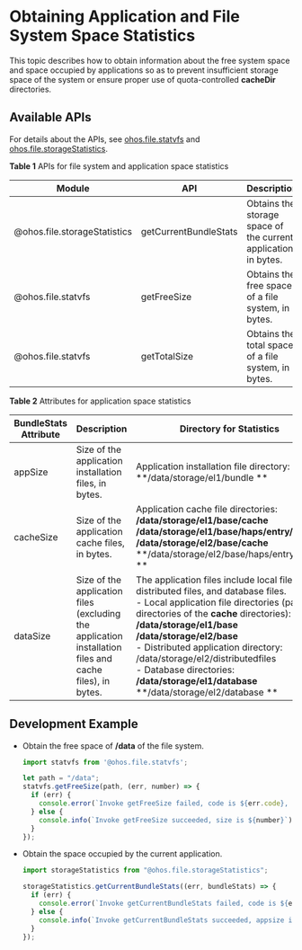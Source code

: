 # Obtaining Application and File System Space Statistics

This topic describes how to obtain information about the free system space and space occupied by applications so as to prevent insufficient storage space of the system or ensure proper use of quota-controlled **cacheDir** directories.

## Available APIs

For details about the APIs, see [ohos.file.statvfs](../reference/apis/js-apis-file-statvfs.md) and [ohos.file.storageStatistics](../reference/apis/js-apis-file-storage-statistics.md).

**Table 1** APIs for file system and application space statistics

| Module| API| Description|
| -------- | -------- | -------- |
| \@ohos.file.storageStatistics | getCurrentBundleStats | Obtains the storage space of the current application, in bytes.| 
| \@ohos.file.statvfs | getFreeSize | Obtains the free space of a file system, in bytes.| 
| \@ohos.file.statvfs | getTotalSize | Obtains the total space of a file system, in bytes.| 

**Table 2** Attributes for application space statistics

| BundleStats Attribute| Description| Directory for Statistics| 
| -------- | -------- | -------- |
| appSize | Size of the application installation files, in bytes.| Application installation file directory:<br>**/data/storage/el1/bundle **| 
| cacheSize | Size of the application cache files, in bytes.| Application cache file directories:<br>**/data/storage/el1/base/cache**<br>**/data/storage/el1/base/haps/entry/cache**<br>**/data/storage/el2/base/cache**<br>**/data/storage/el2/base/haps/entry/cache **| 
| dataSize | Size of the application files (excluding the application installation files and cache files), in bytes.| The application files include local files, distributed files, and database files.<br>- Local application file directories (parent directories of the **cache** directories):<br>**/data/storage/el1/base**<br>**/data/storage/el2/base**<br>- Distributed application directory:<br>/data/storage/el2/distributedfiles<br>- Database directories:<br>**/data/storage/el1/database**<br>**/data/storage/el2/database **| 

## Development Example

- Obtain the free space of **/data** of the file system.
    
  ```ts
  import statvfs from '@ohos.file.statvfs';
  
  let path = "/data";
  statvfs.getFreeSize(path, (err, number) => {
    if (err) {
      console.error(`Invoke getFreeSize failed, code is ${err.code}, message is ${err.message}`);
    } else {
      console.info(`Invoke getFreeSize succeeded, size is ${number}`);
    }
  });
  ```

- Obtain the space occupied by the current application.
    
  ```ts
  import storageStatistics from "@ohos.file.storageStatistics";
  
  storageStatistics.getCurrentBundleStats((err, bundleStats) => {
    if (err) {
      console.error(`Invoke getCurrentBundleStats failed, code is ${err.code}, message is ${err.message}`);
    } else {
      console.info(`Invoke getCurrentBundleStats succeeded, appsize is ${bundleStats.appSize}`);
    }
  });
  ```
